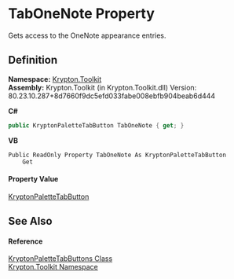 # TabOneNote Property


Gets access to the OneNote appearance entries.



## Definition
**Namespace:** <a href="79d2eac2-21f4-54ff-7552-b20c33c30600.md">Krypton.Toolkit</a>  
**Assembly:** Krypton.Toolkit (in Krypton.Toolkit.dll) Version: 80.23.10.287+8d7660f9dc5efd033fabe008ebfb904beab6d444

**C#**
``` C#
public KryptonPaletteTabButton TabOneNote { get; }
```
**VB**
``` VB
Public ReadOnly Property TabOneNote As KryptonPaletteTabButton
	Get
```



#### Property Value
<a href="d2cabb84-98fc-d1e9-e5d6-a53e786e29fe.md">KryptonPaletteTabButton</a>

## See Also


#### Reference
<a href="eec4fa6e-6af4-8b72-dc52-66c7a2519c4b.md">KryptonPaletteTabButtons Class</a>  
<a href="79d2eac2-21f4-54ff-7552-b20c33c30600.md">Krypton.Toolkit Namespace</a>  

